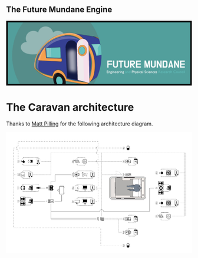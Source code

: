 ## The Future Mundane Engine
<img src="banner.png"/>

# The Caravan architecture
<p>Thanks to <a href="http://imagination.lancaster.ac.uk/person/matt-pilling/">Matt Pilling</a> for the following architecture diagram. </p>

<img src="architecture.png"/>
